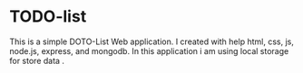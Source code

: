 # TODO-list
This is a simple DOTO-List Web application. I created with help html, css, js, node.js, express, and mongodb. In this application i am using local storage for store data .
